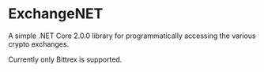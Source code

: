 # ExchangeNET

A simple .NET Core 2.0.0 library for programmatically accessing the various crypto exchanges.

Currently only Bittrex is supported.

